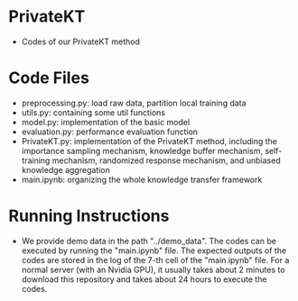 # PrivateKT
- Codes of our PrivateKT method


# Code Files
- preprocessing.py: load raw data, partition local training data
- utils.py: containing some util functions
- model.py: implementation of the basic model
- evaluation.py: performance evaluation function
- PrivateKT.py: implementation of the PrivateKT method, including the importance sampling mechanism, knowledge buffer mechanism, self-training mechanism, randomized response mechanism, and unbiased knowledge aggregation
- main.ipynb: organizing the whole knowledge transfer framework


# Running Instructions
- We provide demo data in the path "../demo_data". The codes can be executed by running the "main.ipynb" file. The expected outputs of the codes are stored in the log of the 7-th cell of the "main.ipynb" file. For a normal server (with an Nvidia GPU), it usually takes about 2 minutes to download this repository and takes about 24 hours to execute the codes.
